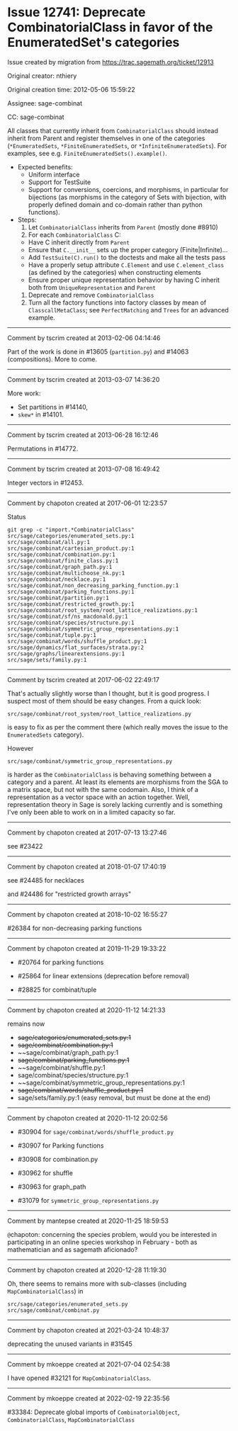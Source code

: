 # Issue 12741: Deprecate CombinatorialClass in favor of the EnumeratedSet's categories

Issue created by migration from https://trac.sagemath.org/ticket/12913

Original creator: nthiery

Original creation time: 2012-05-06 15:59:22

Assignee: sage-combinat

CC:  sage-combinat

All classes that currently inherit from `CombinatorialClass` should instead inherit from Parent and register themselves in one of the categories (`*EnumeratedSets`, `*FiniteEnumeratedSets`, or `*InfiniteEnumeratedSets`). For examples, see e.g. `FiniteEnumeratedSets().example()`.


* Expected benefits:
  * Uniform interface
  * Support for TestSuite
  * Support for conversions, coercions, and morphisms, in particular for bijections (as morphisms in the category of Sets with bijection, with properly defined domain and co-domain rather than python functions).
* Steps:
  1. Let `CombinatorialClass` inherits from `Parent` (mostly done #8910)
  1. For each `CombinatorialClass` C:
    * Have C inherit directly from `Parent`
    * Ensure that `C.__init__` sets up the proper category (Finite|Infinite)...
    * Add `TestSuite(C).run()` to the doctests and make all the tests pass
    * Have a properly setup attribute `C.Element` and use `C.element_class` (as defined by the categories) when constructing elements
    * Ensure proper unique representation behavior by having C inherit both from `UniqueRepresentation` and `Parent`
  1. Deprecate and remove `CombinatorialClass`
  1. Turn all the factory functions into factory classes by mean of `ClasscallMetaClass`; see `PerfectMatching` and `Trees` for an advanced example.


---

Comment by tscrim created at 2013-02-06 04:14:46

Part of the work is done in #13605 (`partition.py`) and #14063 (compositions). More to come.


---

Comment by tscrim created at 2013-03-07 14:36:20

More work:
- Set partitions in #14140,
- `skew*` in #14101.


---

Comment by tscrim created at 2013-06-28 16:12:46

Permutations in #14772.


---

Comment by tscrim created at 2013-07-08 16:49:42

Integer vectors in #12453.


---

Comment by chapoton created at 2017-06-01 12:23:57

Status

```
git grep -c "import.*CombinatorialClass"
src/sage/categories/enumerated_sets.py:1
src/sage/combinat/all.py:1
src/sage/combinat/cartesian_product.py:1
src/sage/combinat/combination.py:1
src/sage/combinat/finite_class.py:1
src/sage/combinat/graph_path.py:1
src/sage/combinat/multichoose_nk.py:1
src/sage/combinat/necklace.py:1
src/sage/combinat/non_decreasing_parking_function.py:1
src/sage/combinat/parking_functions.py:1
src/sage/combinat/partition.py:1
src/sage/combinat/restricted_growth.py:1
src/sage/combinat/root_system/root_lattice_realizations.py:1
src/sage/combinat/sf/ns_macdonald.py:1
src/sage/combinat/species/structure.py:1
src/sage/combinat/symmetric_group_representations.py:1
src/sage/combinat/tuple.py:1
src/sage/combinat/words/shuffle_product.py:1
src/sage/dynamics/flat_surfaces/strata.py:2
src/sage/graphs/linearextensions.py:1
src/sage/sets/family.py:1
```



---

Comment by tscrim created at 2017-06-02 22:49:17

That's actually slightly worse than I thought, but it is good progress. I suspect most of them should be easy changes. From a quick look:

```
src/sage/combinat/root_system/root_lattice_realizations.py
```

is easy to fix as per the comment there (which really moves the issue to the `EnumeratedSets` category).

However

```
src/sage/combinat/symmetric_group_representations.py
```

is harder as the `CombinatorialClass` is behaving something between a category and a parent. At least its elements are morphisms from the SGA to a matrix space, but not with the same codomain. Also, I think of a representation as a vector space with an action together. Well, representation theory in Sage is sorely lacking currently and is something I've only been able to work on in a limited capacity so far.


---

Comment by chapoton created at 2017-07-13 13:27:46

see #23422


---

Comment by chapoton created at 2018-01-07 17:40:19

see #24485 for necklaces

and #24486 for "restricted growth arrays"


---

Comment by chapoton created at 2018-10-02 16:55:27

#26384 for non-decreasing parking functions


---

Comment by chapoton created at 2019-11-29 19:33:22

- #20764 for parking functions

- #25864 for linear extensions (deprecation before removal)

- #28825 for combinat/tuple


---

Comment by chapoton created at 2020-11-12 14:21:33

remains now

* ~~sage/categories/enumerated_sets.py:1~~
* ~~sage/combinat/combination.py:1~~
* ~~sage/combinat/graph_path.py:1
* ~~sage/combinat/parking_functions.py:1~~
* ~~sage/combinat/shuffle.py:1
* sage/combinat/species/structure.py:1
* ~~sage/combinat/symmetric_group_representations.py:1
* ~~sage/combinat/words/shuffle_product.py:1~~
* sage/sets/family.py:1  (easy removal, but must be done at the end)


---

Comment by chapoton created at 2020-11-12 20:02:56

* #30904 for `sage/combinat/words/shuffle_product.py`

* #30907 for Parking functions

* #30908 for combination.py

* #30962 for shuffle

* #30963 for graph_path

* #31079 for `symmetric_group_representations.py`


---

Comment by mantepse created at 2020-11-25 18:59:53

`@`chapoton: concerning the species problem, would you be interested in participating in an online species workshop in February - both as mathematician and as sagemath aficionado?


---

Comment by chapoton created at 2020-12-28 11:19:30

Oh, there seems to remains more with sub-classes (including `MapCombinatorialClass`) in

```
src/sage/categories/enumerated_sets.py
src/sage/combinat/combinat.py
```



---

Comment by chapoton created at 2021-03-24 10:48:37

deprecating the unused variants in #31545


---

Comment by mkoeppe created at 2021-07-04 02:54:38

I have opened #32121 for `MapCombinatorialClass`.


---

Comment by mkoeppe created at 2022-02-19 22:35:56

#33384: Deprecate global imports of `CombinatorialObject`, `CombinatorialClass`, `MapCombinatorialClass`
